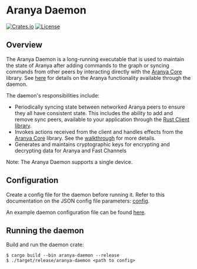 # Aranya Daemon

[![Crates.io][crates-badge]][crates-url]
[![License][license-badge]][license-url]

[crates-badge]: https://img.shields.io/crates/v/aranya-daemon.svg
[crates-url]: https://crates.io/crates/aranya-daemon
[license-badge]: https://img.shields.io/crates/l/aranya-daemon.svg
[license-url]: ../../LICENSE.md

## Overview

The Aranya Daemon is a long-running executable that is used to maintain
the state of Aranya after adding commands to the graph or syncing commands from
other peers by interacting directly with the
[Aranya Core](https://github.com/aranya-project/aranya-core) library. See
[here](../aranya-daemon-api/src/service.rs) for details on the Aranya
functionality available through the daemon.

The daemon's responsibilities include:
- Periodically syncing state between networked Aranya peers to ensure they all
  have consistent state. This includes the ability to add and remove sync peers,
  available to your application through the [Rust Client library](../aranya-client/).
- Invokes actions received from the client and handles effects from the
  [Aranya Core](https://github.com/aranya-project/aranya-core) library. See the
  [walkthrough](https://aranya-project.github.io/aranya-docs/getting-started/walkthrough/)
  for more details.
- Generates and maintains cryptographic keys for encrypting and decrypting data
  for Aranya and Fast Channels

Note: The Aranya Daemon supports a single device.

## Configuration

Create a config file for the daemon before running it. Refer to
this documentation on the JSON config file parameters:
[config](src/config.rs).

An example daemon configuration file can be found [here](test_configs/example.json).

## Running the daemon

Build and run the daemon crate:
```shell
$ cargo build --bin aranya-daemon --release
$ ./target/release/aranya-daemon <path to config>
```
